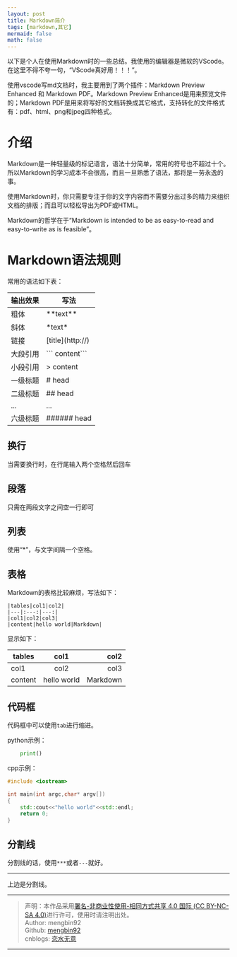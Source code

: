 ```yaml
---
layout: post
title: Markdown简介
tags: [markdown,其它]
mermaid: false
math: false
---  
```


以下是个人在使用Markdown时的一些总结。我使用的编辑器是微软的VScode。在这里不得不夸一句，“VScode真好用！！！”。  

使用vscode写md文档时，我主要用到了两个插件：Markdown Preview Enhanced 和 Markdown PDF。Markdown Preview Enhanced是用来预览文件的；Markdown PDF是用来将写好的文档转换成其它格式，支持转化的文件格式有：pdf、html、png和jpeg四种格式。  

# 介绍

Markdown是一种轻量级的标记语言，语法十分简单，常用的符号也不超过十个。所以Markdown的学习成本不会很高，而且一旦熟悉了语法，那将是一劳永逸的事。  

使用Markdown时，你只需要专注于你的文字内容而不需要分出过多的精力来组织文档的排版；而且可以轻松导出为PDF或HTML。  

Markdown的哲学在于“Markdown is intended to be as easy-to-read and easy-to-write as is feasible”。  

# Markdown语法规则

常用的语法如下表：  

|输出效果|写法|
|--|--|
|粗体|\*\*text**|
|斜体|\*text*|
|链接|\[title](http://)|  
|大段引用|\``` content```|
|小段引用|\> content|
|一级标题|\# head|
|二级标题|\## head|
|...|...|
|六级标题|\###### head|

## 换行

当需要换行时，在行尾输入两个空格然后回车  

## 段落

只需在两段文字之间空一行即可  

## 列表

使用“*”，与文字间隔一个空格。  

## 表格

Markdown的表格比较麻烦，写法如下：

```
|tables|col1|col2|
|---|:---:|---:|
|col1|col2|col3|
|content|hello world|Markdown|
```

显示如下：

|tables|col1|col2|
|---|:---:|---:|
|col1|col2|col3|
|content|hello world|Markdown|

## 代码框  

代码框中可以使用`tab`进行缩进。

python示例：  

```python
    print()
```  

cpp示例：  

```c++
#include <iostream>

int main(int argc,char* argv[])
{
    std::cout<<"hello world"<<std::endl;
    return 0;
}
```

## 分割线

分割线的话，使用`***`或者`---`就好。  

***  

上边是分割线。

---

> 声明：本作品采用[署名-非商业性使用-相同方式共享 4.0 国际 (CC BY-NC-SA 4.0)](https://creativecommons.org/licenses/by-nc-sa/4.0/deed.zh)进行许可，使用时请注明出处。  
> Author: mengbin92  
> Github: [mengbin92](https://mengbin92.github.io/)  
> cnblogs: [恋水无意](https://www.cnblogs.com/lianshuiwuyi/)  

---
